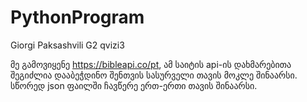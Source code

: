# PythonProgram
Giorgi Paksashvili G2  qvizi3

მე გამოვიყენე https://bibleapi.co/pt, ამ საიტის api-ის  დახმარებითა შეგიძლია დააბეჭდინო შენთვის სასურველი თავის მოკლე შინაარსი.
სწორედ json ფაილში ჩავწერე ერთ-ერთი თავის შინაარსი.
